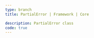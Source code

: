 ```yaml
---
type: branch
title: PartialError | Framework | Core

description: PartialError class
code: true
---
```

<RedirectToFirstChild />
